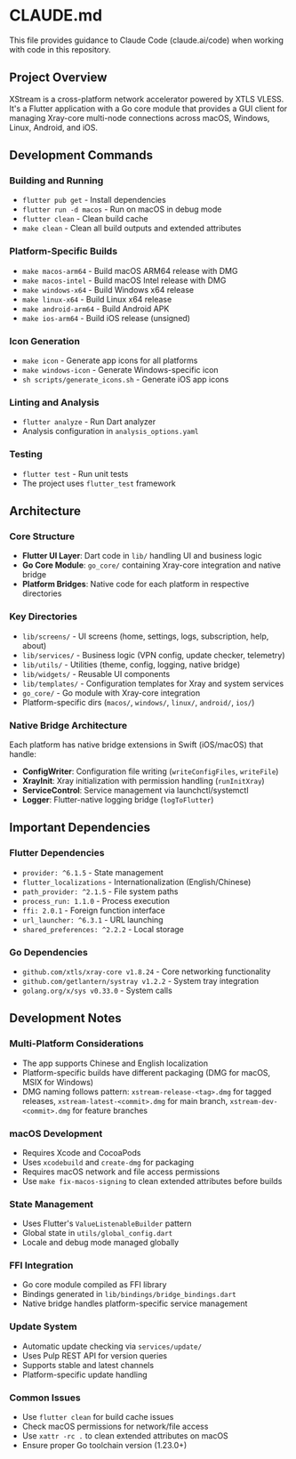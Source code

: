 # CLAUDE.md

This file provides guidance to Claude Code (claude.ai/code) when working with code in this repository.

## Project Overview

XStream is a cross-platform network accelerator powered by XTLS VLESS. It's a Flutter application with a Go core module that provides a GUI client for managing Xray-core multi-node connections across macOS, Windows, Linux, Android, and iOS.

## Development Commands

### Building and Running
- `flutter pub get` - Install dependencies
- `flutter run -d macos` - Run on macOS in debug mode
- `flutter clean` - Clean build cache
- `make clean` - Clean all build outputs and extended attributes

### Platform-Specific Builds
- `make macos-arm64` - Build macOS ARM64 release with DMG
- `make macos-intel` - Build macOS Intel release with DMG
- `make windows-x64` - Build Windows x64 release
- `make linux-x64` - Build Linux x64 release
- `make android-arm64` - Build Android APK
- `make ios-arm64` - Build iOS release (unsigned)

### Icon Generation
- `make icon` - Generate app icons for all platforms
- `make windows-icon` - Generate Windows-specific icon
- `sh scripts/generate_icons.sh` - Generate iOS app icons

### Linting and Analysis
- `flutter analyze` - Run Dart analyzer
- Analysis configuration in `analysis_options.yaml`

### Testing
- `flutter test` - Run unit tests
- The project uses `flutter_test` framework

## Architecture

### Core Structure
- **Flutter UI Layer**: Dart code in `lib/` handling UI and business logic
- **Go Core Module**: `go_core/` containing Xray-core integration and native bridge
- **Platform Bridges**: Native code for each platform in respective directories

### Key Directories
- `lib/screens/` - UI screens (home, settings, logs, subscription, help, about)
- `lib/services/` - Business logic (VPN config, update checker, telemetry)
- `lib/utils/` - Utilities (theme, config, logging, native bridge)
- `lib/widgets/` - Reusable UI components
- `lib/templates/` - Configuration templates for Xray and system services
- `go_core/` - Go module with Xray-core integration
- Platform-specific dirs (`macos/`, `windows/`, `linux/`, `android/`, `ios/`)

### Native Bridge Architecture
Each platform has native bridge extensions in Swift (iOS/macOS) that handle:
- **ConfigWriter**: Configuration file writing (`writeConfigFiles`, `writeFile`)
- **XrayInit**: Xray initialization with permission handling (`runInitXray`)
- **ServiceControl**: Service management via launchctl/systemctl
- **Logger**: Flutter-native logging bridge (`logToFlutter`)

## Important Dependencies

### Flutter Dependencies
- `provider: ^6.1.5` - State management
- `flutter_localizations` - Internationalization (English/Chinese)
- `path_provider: ^2.1.5` - File system paths
- `process_run: 1.1.0` - Process execution
- `ffi: 2.0.1` - Foreign function interface
- `url_launcher: ^6.3.1` - URL launching
- `shared_preferences: ^2.2.2` - Local storage

### Go Dependencies
- `github.com/xtls/xray-core v1.8.24` - Core networking functionality
- `github.com/getlantern/systray v1.2.2` - System tray integration
- `golang.org/x/sys v0.33.0` - System calls

## Development Notes

### Multi-Platform Considerations
- The app supports Chinese and English localization
- Platform-specific builds have different packaging (DMG for macOS, MSIX for Windows)
- DMG naming follows pattern: `xstream-release-<tag>.dmg` for tagged releases, `xstream-latest-<commit>.dmg` for main branch, `xstream-dev-<commit>.dmg` for feature branches

### macOS Development
- Requires Xcode and CocoaPods
- Uses `xcodebuild` and `create-dmg` for packaging
- Requires macOS network and file access permissions
- Use `make fix-macos-signing` to clean extended attributes before builds

### State Management
- Uses Flutter's `ValueListenableBuilder` pattern
- Global state in `utils/global_config.dart`
- Locale and debug mode managed globally

### FFI Integration
- Go core module compiled as FFI library
- Bindings generated in `lib/bindings/bridge_bindings.dart`
- Native bridge handles platform-specific service management

### Update System
- Automatic update checking via `services/update/`
- Uses Pulp REST API for version queries
- Supports stable and latest channels
- Platform-specific update handling

### Common Issues
- Use `flutter clean` for build cache issues
- Check macOS permissions for network/file access
- Use `xattr -rc .` to clean extended attributes on macOS
- Ensure proper Go toolchain version (1.23.0+)